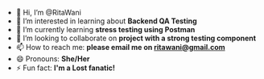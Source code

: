 - 👋 Hi, I’m @RitaWani
- 👀 I’m interested in learning about **Backend QA Testing**
- 🌱 I’m currently learning **stress testing using Postman**
- 💞️ I’m looking to collaborate on **project with a strong testing component**
- 📫 How to reach me: **please email me on ritawani@gmail.com**
- 😄 Pronouns: **She/Her**
- ⚡ Fun fact: **I'm a Lost fanatic!** 

<!---
RitaWani/RitaWani is a ✨ special ✨ repository because its `README.md` (this file) appears on your GitHub profile.
You can click the Preview link to take a look at your changes.
--->
